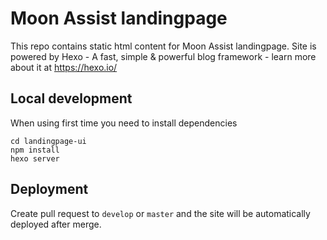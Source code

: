 # Moon Assist landingpage

This repo contains static html content for Moon Assist landingpage.
Site is powered by Hexo - A fast, simple & powerful blog framework - learn more about it at https://hexo.io/

## Local development

When using first time you need to install dependencies

```
cd landingpage-ui
npm install
hexo server
```

## Deployment

Create pull request to `develop` or `master` and the site will be automatically deployed after merge.

